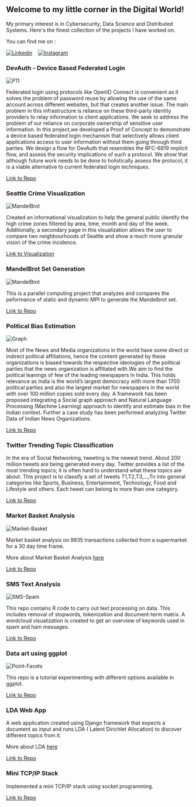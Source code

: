 ## Welcome to my little corner in the Digital World!

My primary interest is in Cybersecurity, Data Science and Distributed Systems. Here's the finest collection of the projects I have worked on. 

You can find me on : 

[![Linkedin](imgs/linkedin.JPG)](https://www.linkedin.com/in/prateeknar/)    &nbsp;&nbsp;          [![Instagram](imgs/instagram.JPG)](https://www.instagram.com/narendraprateek/)

### DevAuth - Device Based Federated Login

![P11](imgs/Combine.png)

Federated login using protocols like OpenID Connect is convenient as it solves the problem of password reuse by allowing the use of the same account across different websites, but that creates another issue. The main problem in this infrastructure is reliance on these third-party identity providers to relay information to client applications. We seek to address the problem of our reliance on corporate ownership of sensitive user information. In this project,we developed a Proof of Concept to demonstrate a device based federated login mechanism that selectively allows client applications access to user information without them going through third parties. We design a flow for DevAuth that resembles the RFC-6819 implicit flow, and assess the security implications of such a protocol. We show that although future work needs to be done to holistically assess the protocol, it is a viable alternative to current federated login techniques.

[Link to Repo](https://github.com/pnpninja/DevAuth)

### Seattle Crime Visualization

![MandelBrot](imgs/Seattle-Crime.png)

Created an informational visualization to help the general public identify the high crime zones filtered by area, time, month and day of the week. Additionally, a secondary page in this visualization allows the user to compare two neighbourhoods of Seattle and show a much more granular vision of the crime incidence.

[Link to Visualization](https://public.tableau.com/profile/madhavi.srinivasan#!/vizhome/HowsafeisourSeattle_0/CrimeinSeattle-Anoverview?publish=yes)




### MandelBrot Set Generation

![MandelBrot](imgs/m2.JPG) 

This is a parallel computing project that analyzes and compares the peformance of static and dynamic MPI to generate the Mandelbrot set.

[Link to Repo](https://github.com/madhasri/Mandelbrot-Parallel-Computing)


### Political Bias Estimation

![Graph](imgs/dp.png)

Most of the News and Media organizations in the world have some direct or indirect political affiliations, hence the content generated by these organizations is biased towards the respective ideologies of the political parties that the news organization is affiliated with.We aim to find the political leanings of few of the leading newspapers in India. This holds relevance as India is the world’s largest democracy with more than 1700 political parties and also the largest market for newspapers in the world with over 100 million copies sold every day. A framework has been proposed integrating a Social graph approach and Natural Language Processing (Machine Learning) approach to identify and estimate bias in the Indian context. Further a case study has been performed analyzing Twitter Data of Indian News Organizations.

[Link to Repo](https://github.com/madhasri/Political-Bias-Estimation)


### Twitter Trending Topic Classification

In the era of Social Networking, tweeting is the newest trend. About 200 million tweets are being generated every day. Twitter provides a list of the most trending topics; it is often hard to understand what these topics are about. This project is to classify a set of tweets T1,T2,T3,...,Tn into general categories like Sports, Business, Entertainment, Technology, Food and Lifestyle and others. Each tweet can belong to more than one category.

[Link to Repo](https://github.com/madhasri/Twitter-Trending-Topic-Classification)


### Market Basket Analysis

![Market-Basket](imgs/market-basket1.PNG)

Market basket analysis on 9835 transactions collected from a supermarket for a 30 day time frame.

More about Market Basket Analysis [here](https://towardsdatascience.com/a-gentle-introduction-on-market-basket-analysis-association-rules-fa4b986a40ce)

[Link to Repo](https://github.com/madhasri/Market-Basket-Analysis)


### SMS Text Analysis

![SMS-Spam](imgs/spam.png)

This repo contains R code to carry out text processing on data. This includes removal of stopwords, tokenization and document-term matrix. A wordcloud visualization is created to get an overview of keywords used in spam and ham messages.

[Link to Repo](https://github.com/madhasri/SMS-Text-Analysis)

### Data art using ggplot

![Point-Facets](imgs/point_facets-1.png)

This repo is a tutorial experimenting with different options available in ggplot.

[Link to Repo](https://github.com/madhasri/data-viz-ggplot)


### LDA Web App

A web application created using Django framework that expects a document as input and runs LDA ( Latent Dirichlet Allocation) to discover different topics from it.

More about LDA [here](https://towardsdatascience.com/topic-modeling-and-latent-dirichlet-allocation-in-python-9bf156893c24)

[Link to Repo](https://github.com/madhasri/LDA-Web-App)


### Mini TCP/IP Stack

Implemented a mini TCP/IP stack using socket programming.

[Link to Repo](https://github.com/madhasri/Mini-TCP-IP-Stack)




